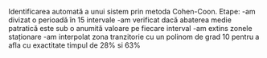 Identificarea automată a unui sistem prin metoda Cohen-Coon.
Etape:
-am divizat o perioadă în 15 intervale
-am verificat dacă abaterea medie patratică este sub o anumită valoare pe fiecare interval
-am extins zonele staționare
-am interpolat zona tranzitorie cu un polinom de grad 10 pentru a afla cu exactitate timpul de 28% si 63%
